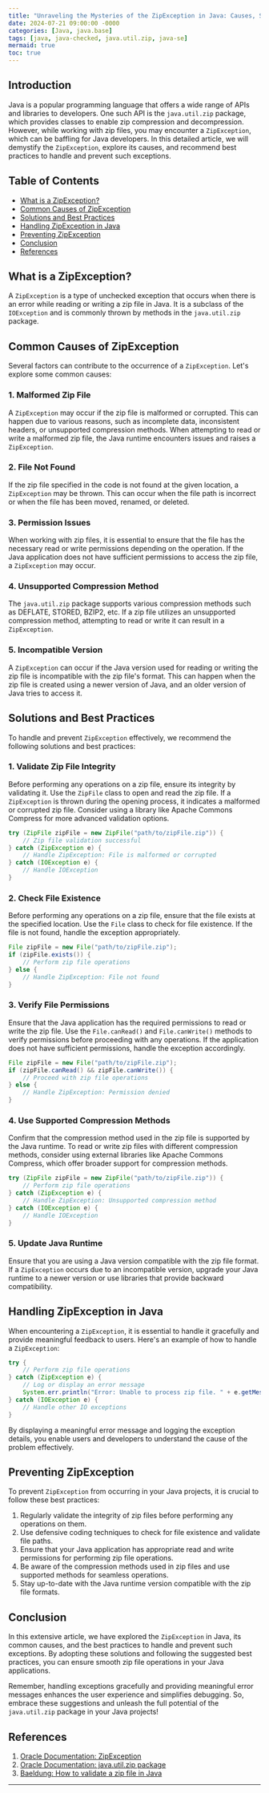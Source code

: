 ```yaml
---
title: "Unraveling the Mysteries of the ZipException in Java: Causes, Solutions, and Best Practices"
date: 2024-07-21 09:00:00 -0000
categories: [Java, java.base]
tags: [java, java-checked, java.util.zip, java-se]
mermaid: true
toc: true
---
```



## Introduction

Java is a popular programming language that offers a wide range of APIs and libraries to developers. One such API is the `java.util.zip` package, which provides classes to enable zip compression and decompression. However, while working with zip files, you may encounter a `ZipException`, which can be baffling for Java developers. In this detailed article, we will demystify the `ZipException`, explore its causes, and recommend best practices to handle and prevent such exceptions.

## Table of Contents

- [What is a ZipException?](#what-is-a-zipexception)
- [Common Causes of ZipException](#common-causes-of-zipexception)
- [Solutions and Best Practices](#solutions-and-best-practices)
- [Handling ZipException in Java](#handling-zipexception-in-java)
- [Preventing ZipException](#preventing-zipexception)
- [Conclusion](#conclusion)
- [References](#references)

## What is a ZipException?

A `ZipException` is a type of unchecked exception that occurs when there is an error while reading or writing a zip file in Java. It is a subclass of the `IOException` and is commonly thrown by methods in the `java.util.zip` package.

## Common Causes of ZipException

Several factors can contribute to the occurrence of a `ZipException`. Let's explore some common causes:

### 1. Malformed Zip File

A `ZipException` may occur if the zip file is malformed or corrupted. This can happen due to various reasons, such as incomplete data, inconsistent headers, or unsupported compression methods. When attempting to read or write a malformed zip file, the Java runtime encounters issues and raises a `ZipException`.

### 2. File Not Found

If the zip file specified in the code is not found at the given location, a `ZipException` may be thrown. This can occur when the file path is incorrect or when the file has been moved, renamed, or deleted.

### 3. Permission Issues

When working with zip files, it is essential to ensure that the file has the necessary read or write permissions depending on the operation. If the Java application does not have sufficient permissions to access the zip file, a `ZipException` may occur.

### 4. Unsupported Compression Method

The `java.util.zip` package supports various compression methods such as DEFLATE, STORED, BZIP2, etc. If a zip file utilizes an unsupported compression method, attempting to read or write it can result in a `ZipException`.

### 5. Incompatible Version

A `ZipException` can occur if the Java version used for reading or writing the zip file is incompatible with the zip file's format. This can happen when the zip file is created using a newer version of Java, and an older version of Java tries to access it.

## Solutions and Best Practices

To handle and prevent `ZipException` effectively, we recommend the following solutions and best practices:

### 1. Validate Zip File Integrity

Before performing any operations on a zip file, ensure its integrity by validating it. Use the `ZipFile` class to open and read the zip file. If a `ZipException` is thrown during the opening process, it indicates a malformed or corrupted zip file. Consider using a library like Apache Commons Compress for more advanced validation options.

```java
try (ZipFile zipFile = new ZipFile("path/to/zipFile.zip")) {
    // Zip file validation successful
} catch (ZipException e) {
    // Handle ZipException: File is malformed or corrupted
} catch (IOException e) {
    // Handle IOException
}
```

### 2. Check File Existence

Before performing any operations on a zip file, ensure that the file exists at the specified location. Use the `File` class to check for file existence. If the file is not found, handle the exception appropriately.

```java
File zipFile = new File("path/to/zipFile.zip");
if (zipFile.exists()) {
    // Perform zip file operations
} else {
    // Handle ZipException: File not found
}
```

### 3. Verify File Permissions

Ensure that the Java application has the required permissions to read or write the zip file. Use the `File.canRead()` and `File.canWrite()` methods to verify permissions before proceeding with any operations. If the application does not have sufficient permissions, handle the exception accordingly.

```java
File zipFile = new File("path/to/zipFile.zip");
if (zipFile.canRead() && zipFile.canWrite()) {
    // Proceed with zip file operations
} else {
    // Handle ZipException: Permission denied
}
```

### 4. Use Supported Compression Methods

Confirm that the compression method used in the zip file is supported by the Java runtime. To read or write zip files with different compression methods, consider using external libraries like Apache Commons Compress, which offer broader support for compression methods.

```java
try (ZipFile zipFile = new ZipFile("path/to/zipFile.zip")) {
    // Perform zip file operations
} catch (ZipException e) {
    // Handle ZipException: Unsupported compression method
} catch (IOException e) {
    // Handle IOException
}
```

### 5. Update Java Runtime

Ensure that you are using a Java version compatible with the zip file format. If a `ZipException` occurs due to an incompatible version, upgrade your Java runtime to a newer version or use libraries that provide backward compatibility.

## Handling ZipException in Java

When encountering a `ZipException`, it is essential to handle it gracefully and provide meaningful feedback to users. Here's an example of how to handle a `ZipException`:

```java
try {
    // Perform zip file operations
} catch (ZipException e) {
    // Log or display an error message
    System.err.println("Error: Unable to process zip file. " + e.getMessage());
} catch (IOException e) {
    // Handle other IO exceptions
}
```

By displaying a meaningful error message and logging the exception details, you enable users and developers to understand the cause of the problem effectively.

## Preventing ZipException

To prevent `ZipException` from occurring in your Java projects, it is crucial to follow these best practices:

1. Regularly validate the integrity of zip files before performing any operations on them.
2. Use defensive coding techniques to check for file existence and validate file paths.
3. Ensure that your Java application has appropriate read and write permissions for performing zip file operations.
4. Be aware of the compression methods used in zip files and use supported methods for seamless operations.
5. Stay up-to-date with the Java runtime version compatible with the zip file formats.

## Conclusion

In this extensive article, we have explored the `ZipException` in Java, its common causes, and the best practices to handle and prevent such exceptions. By adopting these solutions and following the suggested best practices, you can ensure smooth zip file operations in your Java applications.

Remember, handling exceptions gracefully and providing meaningful error messages enhances the user experience and simplifies debugging. So, embrace these suggestions and unleash the full potential of the `java.util.zip` package in your Java projects!

## References

1. [Oracle Documentation: ZipException](https://docs.oracle.com/en/java/javase/17/docs/api/java.base/java/util/zip/ZipException.html)
2. [Oracle Documentation: java.util.zip package](https://docs.oracle.com/en/java/javase/17/docs/api/java.base/java/util/zip/package-summary.html)
3. [Baeldung: How to validate a zip file in Java](https://www.baeldung.com/java-validate-zip-file)

---
